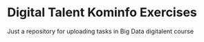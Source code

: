 # Digital Talent Kominfo Exercises

Just a repository for uploading tasks in Big Data digitalent course
